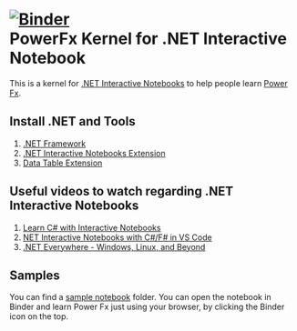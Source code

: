 [![Binder](https://mybinder.org/badge_logo.svg)](https://mybinder.org/v2/gh/rajyraman/Power-Fx-.NET-Interactive/main?urlpath=lab) <br>
PowerFx Kernel for .NET Interactive Notebook
=====================================

This is a kernel for [.NET Interactive Notebooks](https://github.com/dotnet/interactive) to help people learn [Power Fx](https://github.com/microsoft/Power-Fx).

## Install .NET and Tools

1. [.NET Framework](https://dot.net/learntocode)
2. [.NET Interactive Notebooks Extension](https://marketplace.visualstudio.com/items?itemName=ms-dotnettools.dotnet-interactive-vscode)
3. [Data Table Extension](https://marketplace.visualstudio.com/items?itemName=RandomFractalsInc.vscode-data-table)

## Useful videos to watch regarding .NET Interactive Notebooks

1. [Learn C# with Interactive Notebooks](https://www.youtube.com/watch?v=xdmdR2JfKfM)
2. [NET Interactive Notebooks with C#/F# in VS Code](https://www.youtube.com/watch?v=DMYtIJT1OeU)
3. [.NET Everywhere - Windows, Linux, and Beyond](https://www.youtube.com/watch?v=ZM6OO2lkxA4)

## Samples

You can find a [sample notebook](./notebooks/PowerFx.ipynb) folder. You can open the notebook in Binder and learn Power Fx just using your browser, by clicking the Binder icon on the top.
